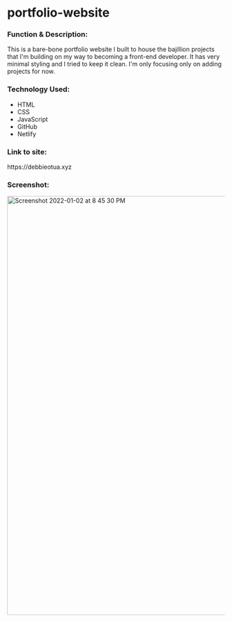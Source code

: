 # portfolio-website

<h3>Function & Description:</h3>
This is a bare-bone portfolio website I built to house the bajillion projects that I'm building on my way to becoming a front-end developer. It has very minimal styling and I tried to keep it clean. I'm only focusing only on adding projects for now.


<h3>Technology Used:</h3>

- HTML
- CSS
- JavaScript
- GitHub
- Netlify

<h3>Link to site:</h3>
https://debbieotua.xyz


<h3>Screenshot:</h3>

<img width="969" alt="Screenshot 2022-01-02 at 8 45 30 PM" src="https://user-images.githubusercontent.com/40691059/147886162-b9b283b3-7568-4cc4-b42d-e0771ea67473.png">
